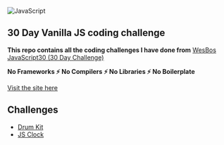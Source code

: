![JavaScript](https://camo.githubusercontent.com/13a16597bc17b350b043e30ab701082fc276d3c4/68747470733a2f2f6a61766173637269707433302e636f6d2f696d616765732f4a53332d736f6369616c2d73686172652e706e67)
## 30 Day Vanilla JS coding challenge

**This repo contains all the coding challenges I have done from** [WesBos JavaScript30 (30 Day Challenge)](https://github.com/wesbos/JavaScript30)

**No Frameworks ⚡️ No Compilers ⚡️ No Libraries ⚡️ No Boilerplate** 

[Visit the site here](https://sabeenski.github.io/WesBos-30Day-Coding-Challenge/)
## Challenges
* [Drum Kit](https://github.com/sabeenski/WesBos-30Day-Coding-Challenge/tree/master/01%20-%20Drum%20Kit)
* [JS Clock](https://github.com/sabeenski/WesBos-30Day-Coding-Challenge/tree/master/02%20-%20JS%20Clock)

